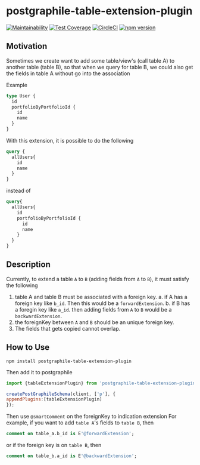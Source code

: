 # postgraphile-table-extension-plugin
 
[![Maintainability](https://api.codeclimate.com/v1/badges/807ee680e7e7ecbfef6a/maintainability)](https://codeclimate.com/github/hansololai/postgraphile-table-extension-plugin/maintainability)
[![Test Coverage](https://api.codeclimate.com/v1/badges/807ee680e7e7ecbfef6a/test_coverage)](https://codeclimate.com/github/hansololai/postgraphile-table-extension-plugin/test_coverage)
[![CircleCI](https://circleci.com/gh/hansololai/postgraphile-table-extension-plugin.svg?style=shield)](https://github.com/hansololai/postgraphile-table-extension-plugin)
[![npm version](https://badge.fury.io/js/postgraphile-table-extension-plugin.svg)](https://badge.fury.io/js/postgraphile-table-extension-plugin)
## Motivation
Sometimes we create want to add some table/view's (call table A) to another table (table B), so that when we query for table B, we could also get the fields in table A without go into the association

Example
```graphql
type User {
  id
  portfolioByPortfolioId {
    id
    name
  }
}
```
With this extension, it is possible to do the following
```graphql
query {
  allUsers{
    id
    name
  }
}
```
instead of 
```graphql
query{
  allUsers{
    id
    portfolioByPortfolioId {
      id
      name
    }
  } 
}
```
## Description
Currently, to extend a table `A` to `B` (adding fields from `A` to `B`), it must satisfy the following

  1. table A and table B must be associated with a foreign key. 
     a. if A has a foreign key like `b_id`. Then this would be a `forwardExtension`.
     b. if B has a foregin key like `a_id`. then adding fields from `A` to `B` would be a `backwardExtension`.
  2. the foreignKey between `A` and `B` should be an unique foreign key. 
  3. The fields that gets copied cannot overlap. 
## How to Use ##
```
npm install postgraphile-table-extension-plugin
```
Then add it to postgraphile
```js
import {tableExtensionPlugin} from 'postgraphile-table-extension-plugin';

createPostGraphileSchema(client, ['p'], {
appendPlugins:[tableExtensionPlugin]
});
```
Then use `@smartComment` on the foreignKey to indication extension
For example, if you want to add `table A`'s fields to `table B`, then 
```sql
comment on table_a.b_id is E'@forwardExtension';
```
or if the foreign key is on `table B`, then
```sql
comment on table_b.a_id is E'@backwardExtension';
```

